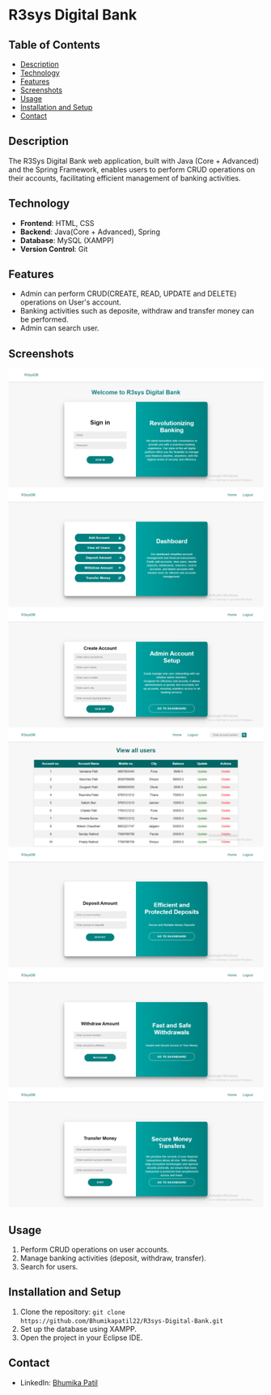 # R3sys Digital Bank

## Table of Contents
+ [Description](#description)
+ [Technology](#technology)
+ [Features](#features)
+ [Screenshots](#screenshots)
+ [Usage](#usage)
+ [Installation and Setup](#installationandsetup)
+ [Contact](#contact)

## Description <a name="description"></a>
The R3Sys Digital Bank web application, built with Java (Core + Advanced) and the Spring Framework, enables users to perform CRUD operations on their accounts, facilitating efficient management of banking activities.

## Technology <a name="technology"></a>
- **Frontend**: HTML, CSS
- **Backend**: Java(Core + Advanced), Spring
- **Database**: MySQL (XAMPP)
- **Version Control**: Git

## Features <a name="features"></a>
- Admin can perform CRUD(CREATE, READ, UPDATE and DELETE) operations on User's account.
- Banking activities such as deposite, withdraw and transfer money can be performed.
- Admin can search user.

## Screenshots <a name="screenshots"></a>

![Screenshot 1](https://github.com/Bhumikapatil22/R3sys-Digital-Bank/blob/main/images/1.png)
![Screenshot 1](https://github.com/Bhumikapatil22/R3sys-Digital-Bank/blob/main/images/2.png)
![Screenshot 1](https://github.com/Bhumikapatil22/R3sys-Digital-Bank/blob/main/images/3.png)
![Screenshot 1](https://github.com/Bhumikapatil22/R3sys-Digital-Bank/blob/main/images/4.png)
![Screenshot 1](https://github.com/Bhumikapatil22/R3sys-Digital-Bank/blob/main/images/5.png)
![Screenshot 1](https://github.com/Bhumikapatil22/R3sys-Digital-Bank/blob/main/images/6.png)
![Screenshot 1](https://github.com/Bhumikapatil22/R3sys-Digital-Bank/blob/main/images/7.png)


## Usage <a name="usage"></a> 
1. Perform CRUD operations on user accounts.
2. Manage banking activities (deposit, withdraw, transfer).
3. Search for users.

## Installation and Setup <a name="installationandsetup"></a>
1. Clone the repository: `git clone https://github.com/Bhumikapatil22/R3sys-Digital-Bank.git`
2. Set up the database using XAMPP.
3. Open the project in your Eclipse IDE.

## Contact <a name="contact"></a>
- LinkedIn: [Bhumika Patil](https://www.linkedin.com/in/bhumika-patil-490aba25a)

